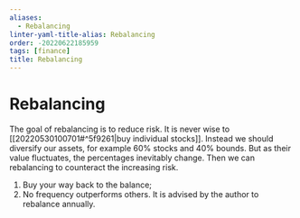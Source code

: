 ```yaml
---
aliases:
  - Rebalancing
linter-yaml-title-alias: Rebalancing
order: -20220622185959
tags: [finance]
title: Rebalancing
---
```


# Rebalancing

The goal of rebalancing is to reduce risk. It is never wise to [[20220530100701#^5f9261|buy individual stocks]]. Instead we should diversify our assets, for example 60% stocks and 40% bounds. But as their value fluctuates, the percentages inevitably change. Then we can rebalancing to counteract the increasing risk.

1. Buy your way back to the balance;
2. No frequency outperforms others. It is advised by the author to rebalance annually.